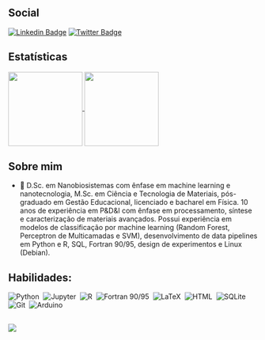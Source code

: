 ## Social
[![Linkedin Badge](https://img.shields.io/badge/-LinkedIn-blue?style=flat-square&logo=Linkedin&logoColor=white&link=https://www.linkedin.com/in/pojucan)](https://www.linkedin.com/in/pojucan/)
[![Twitter Badge](https://img.shields.io/badge/-Twitter-1ca0f1?style=flat-square&labelColor=1ca0f1&logo=twitter&logoColor=white&link=https://x.com/s0ph1h)](https://x.com/s0ph1h)

## Estatísticas
<!-- <div>
  <a href="https://github.com/pojucan">
  <img height="150em" src="https://github-readme-stats.vercel.app/api?username=pojucan&show_icons=true&theme=dark&include_all_commits=true&count_private=true"/>
  <img height="150em" src="https://github-readme-stats.vercel.app/api/top-langs/?username=pojucan&layout=compact&langs_count=8&theme=dark"/>
</div> -->

<a href="https://github.com/pojucan">
  <img align="center" height="150" src="https://github-readme-stats.vercel.app/api?username=pojucan&show_icons=true&theme=dark&include_all_commits=true&count_private=true"/>
</a>
<a href="https://github.com/pojucan">
  <img align="center" height="150" src="https://github-readme-stats.vercel.app/api/top-langs/?username=pojucan&layout=compact&langs_count=8&theme=dark"/>
</a>


## Sobre mim

- 🔭 D.Sc. em Nanobiosistemas com ênfase em machine learning e nanotecnologia, M.Sc. em Ciência e Tecnologia de Materiais, pós-graduado em Gestão Educacional, licenciado e bacharel em Física. 10 anos de experiência em P&D&I com ênfase em processamento, síntese e caracterização de materiais avançados. Possui experiência em modelos de classificação por machine learning (Random Forest, Perceptron de Multicamadas e SVM), desenvolvimento de data pipelines em Python e R, SQL, Fortran 90/95, design de experimentos e Linux (Debian).

## Habilidades:

![Python](https://img.shields.io/badge/python-3670A0?style=for-the-badge&logo=python&logoColor=ffdd54)&nbsp;
![Jupyter](https://img.shields.io/badge/Jupyter-%23F37626?style=for-the-badge&logo=jupyter&logoColor=white)&nbsp;
![R](https://img.shields.io/badge/R-%23276DC3?style=for-the-badge&logo=r&logoColor=white)&nbsp;
![Fortran 90/95](https://img.shields.io/badge/Fortran_90/95-grey?style=for-the-badge&logo=fortran&logoColor=white)&nbsp;
![LaTeX](https://img.shields.io/badge/LaTeX-%23008080?style=for-the-badge&logo=latex&logoColor=white)&nbsp;
![HTML](https://img.shields.io/badge/HTML5-E34F26?style=for-the-badge&logo=html5&logoColor=white)&nbsp;
![SQLite](https://img.shields.io/badge/SQLite-%23003B57?style=for-the-badge&logo=sqlite&logoColor=white)&nbsp;
![Git](https://img.shields.io/badge/GIT-black?style=for-the-badge&logo=git&logoColor=red)&nbsp;
![Arduino](https://img.shields.io/badge/Arduino-%2300979D?style=for-the-badge&logo=arduino&logoColor=white)&nbsp;

##
[![](https://visitcount.itsvg.in/api?id=pojucan&label=Visitas&color=9&icon=5&pretty=true)](https://visitcount.itsvg.in)